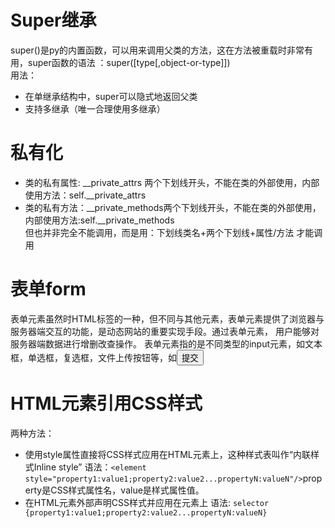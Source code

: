 # Super继承
super()是py的内置函数，可以用来调用父类的方法，这在方法被重载时非常有用，super函数的语法 ：super([type[,object-or-type]])  
用法：  
- 在单继承结构中，super可以隐式地返回父类
- 支持多继承（唯一合理使用多继承）
# 私有化
- 类的私有属性: __private_attrs 两个下划线开头，不能在类的外部使用，内部使用方法：self.__private_attrs    
- 类的私有方法：__private_methods两个下划线开头，不能在类的外部使用，内部使用方法:self.__private_methods    
但也并非完全不能调用，而是用：下划线类名+两个下划线+属性/方法 才能调用  

# 表单form  
表单元素虽然时HTML标签的一种，但不同与其他元素，表单元素提供了浏览器与服务器端交互的功能，是动态网站的重要实现手段。通过表单元素，
用户能够对服务器端数据进行增删改查操作。
表单元素指的是不同类型的input元素，如文本框，单选框，复选框，文件上传按钮等，如<input type="submit" name="confirm" value="提交">

# HTML元素引用CSS样式
两种方法：  
- 使用style属性直接将CSS样式应用在HTML元素上，这种样式表叫作“内联样式Inline style”
  语法：`<element style="property1:value1;property2:value2...propertyN:valueN"/>`property是CSS样式属性名，value是样式属性值。  
- 在HTML元素外部声明CSS样式并应用在元素上
  语法: `selector {property1:value1;property2:value2...propertyN:valueN}`
